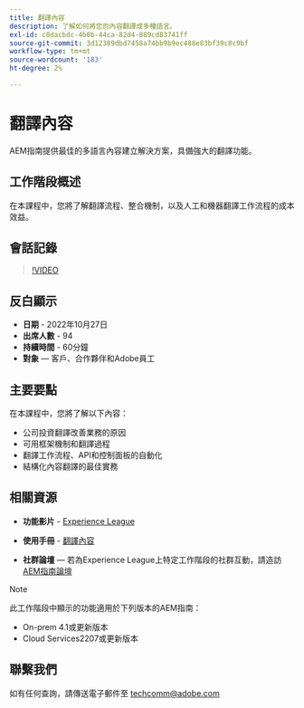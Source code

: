 ```yaml
---
title: 翻譯內容
description: 了解如何將您的內容翻譯成多種語言。
exl-id: c8dacbdc-4b0b-44ca-82d4-889cd83741ff
source-git-commit: 3d12389dbd7458a74bb9b9ec488e83bf39c8c9bf
workflow-type: tm+mt
source-wordcount: '183'
ht-degree: 2%

---
```


# 翻譯內容

AEM指南提供最佳的多語言內容建立解決方案，具備強大的翻譯功能。

## 工作階段概述

在本課程中，您將了解翻譯流程、整合機制，以及人工和機器翻譯工作流程的成本效益。

## 會話記錄

>[!VIDEO](https://video.tv.adobe.com/v/3414140/translation-aem-guides?quality=12&learn=on)

## 反白顯示

- **日期** - 2022年10月27日
- **出席人數** - 94
- **持續時間** - 60分鐘
- **對象**  — 客戶、合作夥伴和Adobe員工

## 主要要點

在本課程中，您將了解以下內容：
- 公司投資翻譯改善業務的原因
- 可用框架機制和翻譯過程
- 翻譯工作流程、API和控制面板的自動化
- 結構化內容翻譯的最佳實務

## 相關資源

- **功能影片** -  [Experience League](https://experienceleague.adobe.com/docs/experience-manager-guides-learn/videos/advanced-user-guide/overview.html?lang=en)

- **使用手冊** - [翻譯內容](https://help.adobe.com/en_US/xml-documentation-for-adobe-experience-manager/index.html#t=DXML-master-map%2Ftranslation.html)

- **社群論壇**  — 若為Experience League上特定工作階段的社群互動，請造訪 [AEM指南論壇](https://experienceleaguecommunities.adobe.com/t5/experience-manager-guides/bd-p/xml-documentation-discussions)

>[!NOTE]
>
> 此工作階段中顯示的功能適用於下列版本的AEM指南：
> - On-prem 4.1或更新版本
> - Cloud Services2207或更新版本


## 聯繫我們

如有任何查詢，請傳送電子郵件至 <techcomm@adobe.com>
